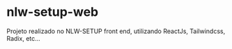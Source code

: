 # nlw-setup-web

Projeto realizado no NLW-SETUP front end, utilizando ReactJs, Tailwindcss, Radix, etc...
